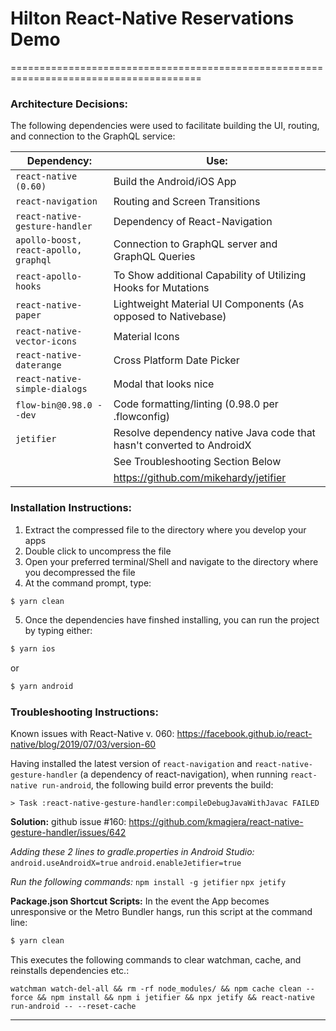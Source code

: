 # Hilton React-Native Reservations Demo
=======================================================================================

### Architecture Decisions:
The following dependencies were used to facilitate building the UI, routing, and connection to the GraphQL service:

| Dependency: | Use: |
| ------ | ------ |
| `react-native (0.60)` | Build the Android/iOS App |
| `react-navigation` | Routing and Screen Transitions |
| `react-native-gesture-handler` | Dependency of React-Navigation |
| `apollo-boost, react-apollo, graphql` | Connection to GraphQL server and GraphQL Queries |
| `react-apollo-hooks` | To Show additional Capability of Utilizing Hooks for Mutations |
| `react-native-paper` | Lightweight Material UI Components (As opposed to Nativebase) |
| `react-native-vector-icons` | Material Icons |
| `react-native-daterange` | Cross Platform Date Picker |
| `react-native-simple-dialogs` | Modal that looks nice |
| `flow-bin@0.98.0 --dev` | Code formatting/linting (0.98.0 per .flowconfig) |
| `jetifier` | Resolve dependency native Java code that hasn't converted to AndroidX |
|  | See Troubleshooting Section Below |
|  | https://github.com/mikehardy/jetifier |

### Installation Instructions:

1. Extract the compressed file to the directory where you develop your apps
2. Double click to uncompress the file
3. Open your preferred terminal/Shell and navigate to the directory where you decompressed the file
4. At the command prompt, type:
```sh
$ yarn clean
```
5. Once the dependencies have finshed installing, you can run the project by typing either:
```sh
$ yarn ios
```
or
```sh
$ yarn android
```

### Troubleshooting Instructions:
Known issues with React-Native v. 060:
https://facebook.github.io/react-native/blog/2019/07/03/version-60

Having installed the latest version of `react-navigation` and `react-native-gesture-handler` (a dependency of react-navigation), when running `react-native run-android`, the following build error prevents the build:

`> Task :react-native-gesture-handler:compileDebugJavaWithJavac FAILED`

**Solution:**
github issue #160:
https://github.com/kmagiera/react-native-gesture-handler/issues/642

_Adding these 2 lines to gradle.properties in Android Studio:_
`android.useAndroidX=true`
`android.enableJetifier=true`

_Run the following commands:_
`npm install -g jetifier`
`npx jetify`

**Package.json Shortcut Scripts:**
In the event the App becomes unresponsive or the Metro Bundler hangs, run this script at the command line:
```sh
$ yarn clean
```
This executes the following commands to clear watchman, cache, and reinstalls dependencies etc.:

`watchman watch-del-all && rm -rf node_modules/ && npm cache clean --force && npm install && npm i jetifier && npx jetify && react-native run-android -- --reset-cache`

---